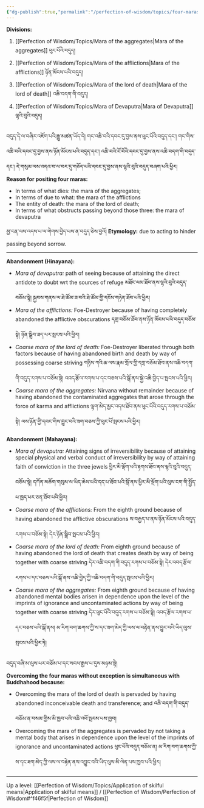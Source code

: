 ```yaml
---
{"dg-publish":true,"permalink":"/perfection-of-wisdom/topics/four-maras/"}
---
```


**Divisions:**
1. [[Perfection of Wisdom/Topics/Mara of the aggregates\|Mara of the aggregates]] ཕུང་པོའི་བདུད།
2. [[Perfection of Wisdom/Topics/Mara of the afflictions\|Mara of the afflictions]] ཉོན་མོངས་པའི་བདུད།
3. [[Perfection of Wisdom/Topics/Mara of the lord of death\|Mara of the lord of death]] འཆི་བདག་གི་བདུད།
4. [[Perfection of Wisdom/Topics/Mara of Devaputra\|Mara of Devaputra]] ལྷའི་བུའི་བདུད།

བདུད་དེ་ལ་བཞིར་འཇོག་པའི་རྒྱུ་མཚན་ཡོད་དེ། གང་འཆི་བའི་དབང་དུ་བྱས་ནས་ཕུང་པོའི་བདུད་དང༌། གང་གིས་འཆི་བའི་དབང་དུ་བྱས་ནས་ཉོན་མོངས་པའི་བདུད་དང༌། འཆི་བའི་ངོ་བོའི་དབང་དུ་བྱས་ནས་འཆི་བདག་གི་བདུད་དང༌། དེ་གསུམ་ལས་འདའ་བ་ལ་བར་དུ་གཅོད་པའི་དབང་དུ་བྱས་ནས་ལྷའི་བུའི་བདུད་བཞག་པའི་ཕྱིར།
**Reason for positing four maras:** 
- In terms of what dies: the mara of the aggregates;
- In terms of due to what: the mara of the afflictions
- The entity of death: the mara of the lord of death;
- In terms of what obstructs passing beyond those three: the mara of devaputra

མྱ་ངན་ལས་འདས་པ་ལ་གེགས་བྱེད་པས་ན་བདུད་ཅེས་བྱའོ།
**Etymology:** due to acting to hinder passing beyond sorrow.

---
**Abandonment (Hinayana):**
- *Mara of devaputra:* path of seeing because of attaining the direct antidote to doubt wrt the sources of refuge  མཐོང་ལམ་ཐོབ་ནས་ལྷའི་བུའི་བདུད་བཅོམ་སྟེ། སྐྱབས་གནས་ལ་ཐེ་ཚོམ་ཟ་བའི་ཐེ་ཚོམ་གྱི་དངོས་གཉེན་ཐོབ་པའི་ཕྱིར།
- *Mara of the afflictions:* Foe-Destroyer because of having completely abandoned the afflictive obscurations དགྲ་བཅོམ་ཐོབ་ནས་ཉོན་མོངས་པའི་བདུད་བཅོམ་སྟེ། ཉོན་སྒྲིབ་ཟད་པར་སྤངས་པའི་ཕྱིར།
- *Coarse mara of the lord of death:* Foe-Destroyer liberated through both factors because of having abandoned birth and death by way of possessing coarse striving 
  གཉིས་ཀའི་ཆ་ལས་རྣམ་གྲོལ་གྱི་དགྲ་བཅོམ་ཐོབ་ནས་འཆི་བདག་གི་བདུད་རགས་པ་བཅོམ་སྟེ། 
  འབད་རྩོལ་རགས་པ་དང་བཅས་པའི་སྒོ་ནས་སྐྱེ་འཆི་བྱེད་པ་སྤངས་པའི་ཕྱིར།
- *Coarse mara of the aggregates:* Nirvana without remainder because of having abandoned the contaminated aggregates that arose through the force of karma and afflictions 
  ལྷག་མེད་མྱང་འདས་ཐོབ་ནས་ཕུང་པོའི་བདུད་རགས་པ་བཅོམ་སྟེ། ལས་ཉོན་གྱི་དབང་གིས་བྱུང་བའི་ཟག་བཅས་ཀྱི་ཕུང་པོ་སྤངས་པའི་ཕྱིར།

**Abandonment (Mahayana):**
- *Mara of devaputra:* Attaining signs of irreversibility because of attaining special physical and verbal conduct of irreversibility by way of attaining faith of conviction in the three jewels 
  ཕྱིར་མི་ལྡོག་པའི་རྟགས་ཐོབ་ནས་ལྷའི་བུའི་བདུད་བཅོམ་སྟེ། 
  དཀོན་མཆོག་གསུམ་ལ་ཡིད་ཆེས་པའི་དད་པ་ཐོབ་པའི་སྒོ་ནས་ཕྱིར་མི་ལྡོག་པའི་ལུས་ངག་གི་སྤྱོད་པ་ཁྱད་པར་ཅན་ཐོབ་པའི་ཕྱིར། 
- *Coarse mara of the afflictions:* From the eighth ground because of having abandoned the afflictive obscurations ས་བརྒྱད་པ་ནས་ཉོན་མོངས་པའི་བདུད་རགས་པ་བཅོམ་སྟེ། དེར་ཉོན་སྒྲིབ་སྤངས་པའི་ཕྱིར།
- *Coarse mara of the lord of death:* From eighth ground because of having abandoned the lord of death that creates death by way of being together with coarse striving
  དེར་འཆི་བདག་གི་བདུད་རགས་པ་བཅོམ་སྟེ། དེར་འབད་རྩོལ་རགས་པ་དང་བཅས་པའི་སྒོ་ནས་འཆི་བྱེད་ཀྱི་འཆི་བདག་གི་བདུད་སྤངས་པའི་ཕྱིར།
- *Coarse mara of the aggregates:* From eighth ground because of having abandoned mental bodies arisen in dependence upon the level of the imprints of ignorance and uncontaminated actions by way of being together with coarse striving དེར་ཕུང་པོའི་བདུད་རགས་པ་བཅོམ་སྟེ། འབད་རྩོལ་རགས་པ་དང་བཅས་པའི་སྒོ་ནས། 
  མ་རིག་བག་ཆགས་ཀྱི་ས་དང་ཟག་མེད་ཀྱི་ལས་ལ་བརྟེན་ནས་བྱུང་བའི་ཡིད་ལུས་སྤངས་པའི་ཕྱིར་ཏེ།

བདུད་བཞི་མ་ལུས་པར་བཅོམ་པ་དང་སངས་རྒྱས་པ་དུས་མཉམ་སྟེ།  
**Overcoming the four maras without exception is simultaneous with Buddhahood because:**
- Overcoming the mara of the lord of death is pervaded by having abandoned inconceivable death and transference; and འཆི་བདག་གི་བདུད་བཅོམ་ན་བསམ་གྱིས་མི་ཁྱབ་པའི་འཆི་འཕོ་སྤངས་པས་ཁྱབ།
- Overcoming the mara of the aggregates is pervaded by not taking a mental body that arises in dependence upon the level of the imprints of ignorance and uncontaminated actions
  ཕུང་པོའི་བདུད་བཅོམ་ན། མ་རིག་བག་ཆགས་ཀྱི་ས་དང་ཟག་མེད་ཀྱི་ལས་ལ་བརྟེན་ནས་འབྱུང་བའི་ཡིད་ལུས་མི་ལེན་པས་ཁྱབ་པའི་ཕྱིར།




 


 


 

---
Up a level: [[Perfection of Wisdom/Topics/Application of skilful means\|Application of skilful means]] / [[Perfection of Wisdom/Perfection of Wisdom#^f46f5f\|Perfection of Wisdom]]